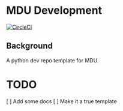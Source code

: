 # MDU Development

[![CircleCI](https://circleci.com/gh/MDU-PHL/mdu_py_dev_repo_template.svg?style=svg&circle-token=b62526fbb9651e6217c587331b9950a6ae62de42)](https://circleci.com/gh/MDU-PHL/mdu_py_dev_repo_template)

## Background

A python dev repo template for MDU.

# TODO

[ ] Add some docs
[ ] Make it a true template

